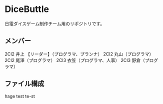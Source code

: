 ﻿# DiceButtle
日電ダイスゲーム制作チーム用のリポジトリです。

## メンバー
2CI2 井上 【リーダー】（プログラマ、プランナ）
2CI2 丸山（プログラマ）
2CI2 尾澤（プログラマ）
2CI3 衣笠（プログラマ、人事）
2CI3 野倉（プログラマ）

## ファイル構成

hage
test
te-st